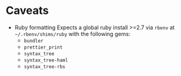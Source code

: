 # Caveats

- Ruby formatting Expects a global ruby install >=2.7 via `rbenv` at `~/.rbenv/shims/ruby` with the following gems:
  - `bundler`
  - `prettier_print`
  - `syntax_tree`
  - `syntax_tree-haml`
  - `syntax_tree-rbs`
